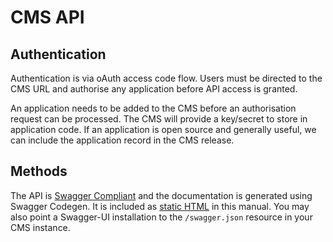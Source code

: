 <!--toc=api-->
# CMS API

## Authentication
Authentication is via oAuth access code flow. Users must be directed to the CMS URL and authorise any application before API access is granted.

An application needs to be added to the CMS before an authorisation request can be processed. The CMS will provide a key/secret to store in application code. If an application is open source and generally useful, we can include the application record in the CMS release.

## Methods
The API is [Swagger Compliant](http://swagger.io/) and the documentation is generated using Swagger Codegen. It is included as [static HTML](cms-api.html) in this manual. You may also point a Swagger-UI installation to the `/swagger.json` resource in your CMS instance.